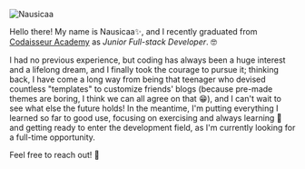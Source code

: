 ![Nausicaa](https://github.com/n-lusano/nlusano/blob/master/nl.png)

Hello there! My name is Nausicaa:sparkles:, and I recently graduated from [Codaisseur Academy](https://codaisseur.com/) as _Junior Full-stack Developer_. :nerd_face:

I had no previous experience, but coding has always been a huge interest and a lifelong dream, and I finally took the courage to pursue it; thinking back, I have come a long way from being that teenager who devised countless "templates" to customize friends' blogs (because pre-made themes are boring, I think we can all agree on that :grin:), and I can't wait to see what else the future holds! In the meantime, I'm putting everything I learned so far to good use, focusing on exercising and always learning :seedling: and getting ready to enter the development field, as I'm currently looking for a full-time opportunity.

Feel free to reach out! :wave:
